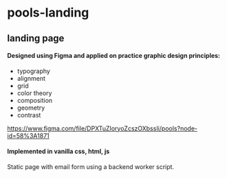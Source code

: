 # pools-landing

## landing page
#### Designed using Figma and applied on practice graphic design principles:
- typography
- alignment
- grid
- color theory
- composition
- geometry
- contrast

https://www.figma.com/file/DPXTuZIoryoZcszOXbssIi/pools?node-id=58%3A1871


#### Implemented in vanilla css, html, js

Static page with email form using a backend worker script.
